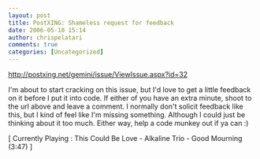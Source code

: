 ```yaml
---
layout: post
title: PostXING: Shameless request for feedback
date: 2006-05-10 15:14
author: chrispelatari
comments: true
categories: [Uncategorized]
---
```


<p><a href="http://postxing.net/gemini/issue/ViewIssue.aspx?id=32">http://postxing.net/gemini/issue/ViewIssue.aspx?id=32</a></p>
<p>I'm about to start cracking on this issue, but I'd love to get a little 
feedback on it before I put it into code. If either of you have an extra minute, 
shoot to the url above and leave a comment. I normally don't solicit feedback 
like this, but I kind of feel like I'm missing something. Although I could just 
be thinking about it too much. Either way, help a code munkey out if ya can 
:)</p>
<p class="media">[ Currently Playing : This Could Be Love - Alkaline Trio - Good 
Mourning (3:47) ]</p>
